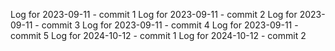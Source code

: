 Log for 2023-09-11 - commit 1
Log for 2023-09-11 - commit 2
Log for 2023-09-11 - commit 3
Log for 2023-09-11 - commit 4
Log for 2023-09-11 - commit 5
Log for 2024-10-12 - commit 1
Log for 2024-10-12 - commit 2
